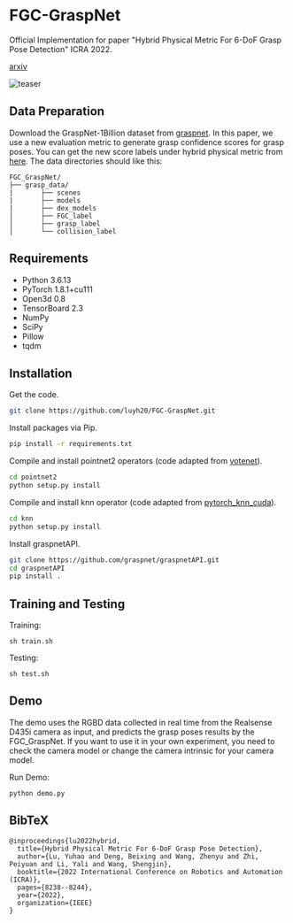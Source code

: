 # FGC-GraspNet
Official Implementation for paper "Hybrid Physical Metric For 6-DoF Grasp Pose Detection" ICRA 2022. 

[arxiv](https://arxiv.org/abs/2206.11141)


![teaser](doc/first.png)

## Data Preparation
Download the GraspNet-1Billion dataset from [graspnet](https://graspnet.net/datasets.html).
In this paper, we use a new evaluation metric to generate grasp confidence scores for grasp poses.
You can get the new score labels under hybrid physical metric from [here](https://drive.google.com/u/0/uc?id=1wAcGKOAO3EKWV0iih5sSVW5fHsu0X11R&export=download).
The data directories should like this:

```
FGC_GraspNet/
├── grasp_data/
|       ├── scenes
|       ├── models
|       ├── dex_models
│       ├── FGC_label
│       ├── grasp_label
│       └── collision_label
```

## Requirements
- Python 3.6.13
- PyTorch 1.8.1+cu111
- Open3d 0.8
- TensorBoard 2.3
- NumPy
- SciPy
- Pillow
- tqdm

## Installation
Get the code.
```bash
git clone https://github.com/luyh20/FGC-GraspNet.git
```
Install packages via Pip.
```bash
pip install -r requirements.txt
```
Compile and install pointnet2 operators (code adapted from [votenet](https://github.com/facebookresearch/votenet)).
```bash
cd pointnet2
python setup.py install
```
Compile and install knn operator (code adapted from [pytorch_knn_cuda](https://github.com/chrischoy/pytorch_knn_cuda)).
```bash
cd knn
python setup.py install
```
Install graspnetAPI.
```bash
git clone https://github.com/graspnet/graspnetAPI.git
cd graspnetAPI
pip install .
```


## Training and Testing
Training:
```
sh train.sh
```

Testing:
```
sh test.sh
```


## Demo
The demo uses the RGBD data collected in real time from the Realsense D435i camera as input, and predicts the grasp poses results by the FGC_GraspNet.
If you want to use it in your own experiment, you need to check the camera model or change the camera intrinsic for your camera model.

Run Demo:
```
python demo.py
```

## BibTeX
```
@inproceedings{lu2022hybrid,
  title={Hybrid Physical Metric For 6-DoF Grasp Pose Detection},
  author={Lu, Yuhao and Deng, Beixing and Wang, Zhenyu and Zhi, Peiyuan and Li, Yali and Wang, Shengjin},
  booktitle={2022 International Conference on Robotics and Automation (ICRA)},
  pages={8238--8244},
  year={2022},
  organization={IEEE}
}
```
